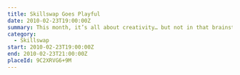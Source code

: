 ```yaml
---
title: Skillswap Goes Playful
date: 2010-02-23T19:00:00Z
summary: This month, it’s all about creativity… but not in that brainstormy, businessy way. Instead you’re going to hear about stuff that’s just plain fun.
category:
  - Skillswap
start: 2010-02-23T19:00:00Z
end: 2010-02-23T21:00:00Z
placeId: 9C2XRVG6+9M
---
```


